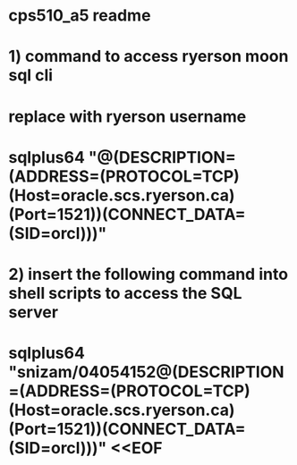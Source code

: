 # cps510_a5 readme
#
# 1) command to access ryerson moon sql cli
#
# replace <username> with ryerson username
#
# sqlplus64 "<username>@(DESCRIPTION=(ADDRESS=(PROTOCOL=TCP)(Host=oracle.scs.ryerson.ca)(Port=1521))(CONNECT_DATA=(SID=orcl)))"
#
# 2) insert the following command into shell scripts to access the SQL server
#
# sqlplus64 "snizam/04054152@(DESCRIPTION=(ADDRESS=(PROTOCOL=TCP)(Host=oracle.scs.ryerson.ca)(Port=1521))(CONNECT_DATA=(SID=orcl)))" <<EOF
#





